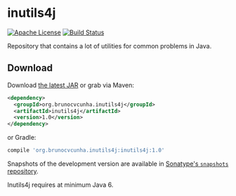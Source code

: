 inutils4j
========

[![Apache License](http://img.shields.io/badge/license-ASL-blue.svg)](https://github.com/brunocvcunha/inutils4j/blob/master/LICENSE)
[![Build Status](https://travis-ci.org/brunocvcunha/inutils4j.svg)](https://travis-ci.org/brunocvcunha/inutils4j)

Repository that contains a lot of utilities for common problems in Java.


Download
--------

Download [the latest JAR][1] or grab via Maven:
```xml
<dependency>
  <groupId>org.brunocvcunha.inutils4j</groupId>
  <artifactId>inutils4j</artifactId>
  <version>1.0</version>
</dependency>
```
or Gradle:
```groovy
compile 'org.brunocvcunha.inutils4j:inutils4j:1.0'
```

Snapshots of the development version are available in [Sonatype's `snapshots` repository][snap].

Inutils4j requires at minimum Java 6.


 [1]: https://search.maven.org/remote_content?g=org.brunocvcunha.inutils4j&a=inutils4j&v=LATEST
 [snap]: https://oss.sonatype.org/content/repositories/snapshots/
